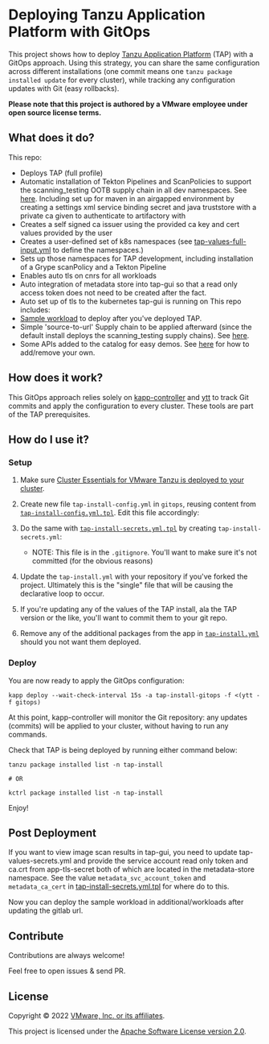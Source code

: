 # Deploying Tanzu Application Platform with GitOps

This project shows how to deploy
[Tanzu Application Platform](https://tanzu.vmware.com/application-platform) (TAP)
with a GitOps approach. Using this strategy, you can share the same configuration
across different installations
(one commit means one `tanzu package installed update` for every cluster),
while tracking any configuration updates with Git (easy rollbacks).

**Please note that this project is authored by a VMware employee under open source license terms.**

## What does it do?

This repo:
- Deploys TAP (full profile)
- Automatic installation of Tekton Pipelines and ScanPolicies to support the scanning_testing OOTB supply chain in all dev namespaces. See [here](additional/set-up-scanning-testing/). Including set up for maven in an airgapped environment by creating a settings xml service binding secret and java truststore with a private ca given to authenticate to artifactory with
- Creates a self signed ca issuer using the provided ca key and cert values provided by the user
- Creates a user-defined set of k8s namespaces (see [tap-values-full-input.yml](config-full/tap-values-full-input.yml) to define the namespaces.)
- Sets up those namespaces for TAP development, including installation of a Grype scanPolicy and a Tekton Pipeline
- Enables auto tls on cnrs for all workloads
- Auto integration of metadata store into tap-gui so that a read only access token does not need to be created after the fact.
- Auto set up of tls to the kubernetes tap-gui is running on
This repo includes:
- [Sample workload](additional/workloads/) to deploy after you've deployed TAP.
- Simple 'source-to-url' Supply chain to be applied afterward (since the default install deploys the scanning_testing supply chains). See [here](additional/cluster-supply-chains/).
- Some APIs added to the catalog for easy demos. See [here](gitops/tap-install-config.yml.tpl) for how to add/remove your own.

## How does it work?

This GitOps approach relies solely on [kapp-controller](https://carvel.dev/kapp-controller/)
and [ytt](https://carvel.dev/ytt/) to track Git commits and apply the configuration
to every cluster. These tools are part of the TAP prerequisites.

## How do I use it?
### Setup
1. Make sure [Cluster Essentials for VMware Tanzu is deployed to your cluster](https://docs.vmware.com/en/Tanzu-Application-Platform/1.0/tap/GUID-install-general.html#install-cluster-essentials-for-vmware-tanzu-2).

1. Create new file `tap-install-config.yml` in `gitops`, reusing content from [`tap-install-config.yml.tpl`](gitops/tap-install-config.yml.tpl).
Edit this file accordingly:
1. Do the same with [`tap-install-secrets.yml.tpl`](gitops/tap-install-secrets.yml.tpl)
by creating `tap-install-secrets.yml`:
    - NOTE: This file is in the `.gitignore`. You'll want to make sure it's not committed (for the obvious reasons)

1.  Update the `tap-install.yml` with your repository if you've forked the project. Ultimately this is the "single" file that will be causing the declarative loop to occur.

2. If you're updating any of the values of the TAP install, ala the TAP version or the like, you'll want to commit them to your git repo.

3.  Remove any of the additional packages from the app in [`tap-install.yml`](gitops/tap-install.yml) should you not want them deployed. 




### Deploy 
You are now ready to apply the GitOps configuration:

```shell
kapp deploy --wait-check-interval 15s -a tap-install-gitops -f <(ytt -f gitops)
```

At this point, kapp-controller will monitor the Git repository: any updates
(commits) will be applied to your cluster, without having to run any commands.

Check that TAP is being deployed by running either command below:

```shell
tanzu package installed list -n tap-install

# OR

kctrl package installed list -n tap-install
```

Enjoy!

## Post Deployment
If you want to view image scan results in tap-gui, you need to update tap-values-secrets.yml and provide the service account read only token and ca.crt from app-tls-secret both of which are located in the metadata-store namespace. See the value `metadata_svc_account_token` and `metadata_ca_cert` in [tap-install-secrets.yml.tpl](gitops/tap-install-secrets.yml.tpl) for where do to this.

Now you can deploy the sample workload in additional/workloads after updating the gitlab url.
## Contribute

Contributions are always welcome!

Feel free to open issues & send PR.

## License

Copyright &copy; 2022 [VMware, Inc. or its affiliates](https://vmware.com).

This project is licensed under the [Apache Software License version 2.0](https://www.apache.org/licenses/LICENSE-2.0).

